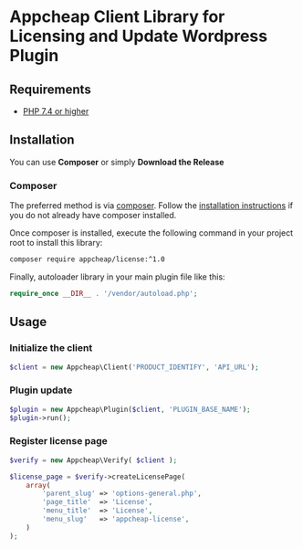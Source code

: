 # Appcheap Client Library for Licensing and Update Wordpress Plugin #

## Requirements ##
* [PHP 7.4 or higher](https://www.php.net/)

## Installation ##

You can use **Composer** or simply **Download the Release**

### Composer

The preferred method is via [composer](https://getcomposer.org/). Follow the
[installation instructions](https://getcomposer.org/doc/00-intro.md) if you do not already have
composer installed.

Once composer is installed, execute the following command in your project root to install this library:

```sh
composer require appcheap/license:^1.0
```

Finally, autoloader library in your main plugin file like this:

```php
require_once __DIR__ . '/vendor/autoload.php';
```

## Usage

### Initialize the client

```php
$client = new Appcheap\Client('PRODUCT_IDENTIFY', 'API_URL');
```
### Plugin update

```php
$plugin = new Appcheap\Plugin($client, 'PLUGIN_BASE_NAME');
$plugin->run();
```

### Register license page

```php
$verify = new Appcheap\Verify( $client );

$license_page = $verify->createLicensePage(
	array(
		'parent_slug' => 'options-general.php',
		'page_title'  => 'License',
		'menu_title'  => 'License',
		'menu_slug'   => 'appcheap-license',
	)
);
```